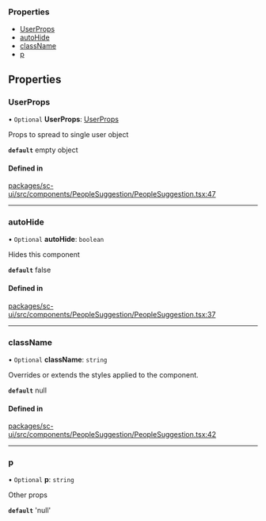### Properties

- [UserProps](#userprops)
- [autoHide](#autohide)
- [className](#classname)
- [p](#p)

## Properties

### UserProps

• `Optional` **UserProps**: [UserProps](UserProps)

Props to spread to single user object

**`default`** empty object

#### Defined in

[packages/sc-ui/src/components/PeopleSuggestion/PeopleSuggestion.tsx:47](https://github.com/selfcommunity/community-ui/blob/6b6e2bd/packages/sc-ui/src/components/PeopleSuggestion/PeopleSuggestion.tsx#L47)

___

### autoHide

• `Optional` **autoHide**: `boolean`

Hides this component

**`default`** false

#### Defined in

[packages/sc-ui/src/components/PeopleSuggestion/PeopleSuggestion.tsx:37](https://github.com/selfcommunity/community-ui/blob/6b6e2bd/packages/sc-ui/src/components/PeopleSuggestion/PeopleSuggestion.tsx#L37)

___

### className

• `Optional` **className**: `string`

Overrides or extends the styles applied to the component.

**`default`** null

#### Defined in

[packages/sc-ui/src/components/PeopleSuggestion/PeopleSuggestion.tsx:42](https://github.com/selfcommunity/community-ui/blob/6b6e2bd/packages/sc-ui/src/components/PeopleSuggestion/PeopleSuggestion.tsx#L42)

___

 
### p


• `Optional` **p**: `string`


Other props


**`default`** 'null'